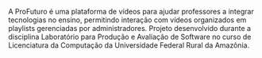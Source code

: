 A ProFuturo é uma plataforma de vídeos para ajudar professores a integrar tecnologias no ensino, permitindo interação com vídeos organizados em playlists gerenciadas por administradores. Projeto desenvolvido durante a disciplina Laboratório para Produção e Avaliação de Software no curso de Licenciatura da Computação da Universidade Federal Rural da Amazônia.
